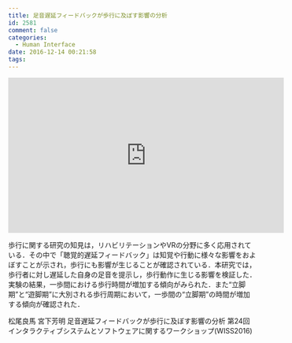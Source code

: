 ```yaml
---
title: 足音遅延フィードバックが歩行に及ぼす影響の分析
id: 2581
comment: false
categories:
  - Human Interface
date: 2016-12-14 00:21:58
tags:
---
```



<iframe width="560" height="315" src="https://www.youtube.com/embed/LvAc524XDrk" frameborder="0" allowfullscreen></iframe>


<!--more-->

歩行に関する研究の知見は，リハビリテーションやVRの分野に多く応用されている．その中で「聴覚的遅延フィードバック」は知覚や行動に様々な影響をおよぼすことが示され，歩行にも影響が生じることが確認されている．本研究では，歩行者に対し遅延した自身の足音を提示し，歩行動作に生じる影響を検証した．実験の結果，一歩間における歩行時間が増加する傾向がみられた．また“立脚期”と“遊脚期”に大別される歩行周期において，一歩間の“立脚期”の時間が増加する傾向が確認された．

松尾良馬 宮下芳明
足音遅延フィードバックが歩行に及ぼす影響の分析
第24回インタラクティブシステムとソフトウェアに関するワークショップ(WISS2016)
